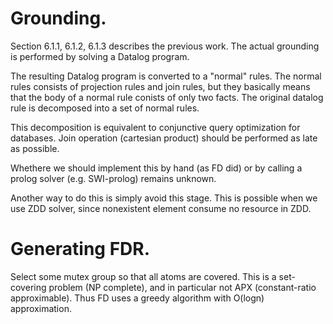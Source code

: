 # Grounding.

Section 6.1.1, 6.1.2, 6.1.3 describes the previous work.
The actual grounding is performed by solving a Datalog program.

The resulting Datalog program is converted to a "normal" rules.
The normal rules consists of projection rules and join rules, but they basically means that
 the body of a normal rule conists of only two facts.
The original datalog rule is decomposed into a set of normal rules.

This decomposition is equivalent to conjunctive query optimization for databases.
Join operation (cartesian product) should be performed as late as possible.


Whethere we should implement this by hand (as FD did) or by calling a prolog solver (e.g. SWI-prolog) remains unknown.

Another way to do this is simply avoid this stage. This is possible when we use ZDD solver, since
nonexistent element consume no resource in ZDD.

# Generating FDR.

Select some mutex group so that all atoms are covered.
This is a set-covering problem (NP complete), and in particular not APX (constant-ratio approximable).
Thus FD uses a greedy algorithm with O(logn) approximation.


